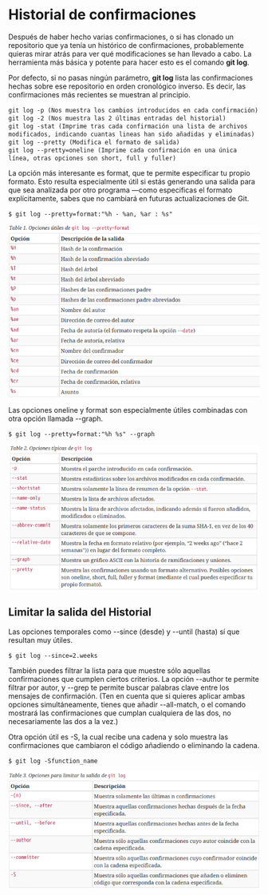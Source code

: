 # Historial de confirmaciones

Después de haber hecho varias confirmaciones, o si has clonado un repositorio que ya tenía un histórico de confirmaciones, probablemente quieras mirar atrás para ver qué modificaciones se han llevado a cabo. La herramienta más básica y potente para hacer esto es el comando __git log__.

Por defecto, si no pasas ningún parámetro, __git log__ lista las confirmaciones hechas sobre ese repositorio en orden cronológico inverso. Es decir, las confirmaciones más recientes se muestran al
principio. 

```
git log -p (Nos muestra los cambios introducidos en cada confirmación)
git log -2 (Nos muestra las 2 últimas entradas del historial)
git log -stat (Imprime tras cada confirmación una lista de archivos modificados, indicando cuantas lineas han sido añadidas y eliminadas)
git log --pretty (Modifica el formato de salida)
git log --pretty=oneline (Imprime cada confirmación en una única línea, otras opciones son short, full y fuller)
```

La opción más interesante es format, que te permite especificar tu propio formato. Esto resulta especialmente útil si estás generando una salida para que sea analizada por otro programa —como especificas el formato explícitamente, sabes que no cambiará en futuras actualizaciones de Git.

```
$ git log --pretty=format:"%h - %an, %ar : %s"
```

![Tabla 1. Opciones últiles de git log --pretty=format](Table1.png "Tabla 1. Opciones últiles de git log --pretty=format")

Las opciones oneline y format son especialmente útiles combinadas con otra opción llamada --graph. 

```
$ git log --pretty=format:"%h %s" --graph
```

![Tabla 2. Opciones últiles de git log](Table2.png "Tabla 2. Opciones típicas de git log")

## Limitar la salida del Historial

Las opciones temporales como --since (desde) y --until (hasta) sí que resultan muy útiles.

```
$ git log --since=2.weeks
```

También puedes filtrar la lista para que muestre sólo aquellas confirmaciones que cumplen ciertos criterios. La opción --author te permite filtrar por autor, y --grep te permite buscar palabras clave
entre los mensajes de confirmación. (Ten en cuenta que si quieres aplicar ambas opciones simultáneamente, tienes que añadir --all-match, o el comando mostrará las confirmaciones que cumplan cualquiera de las dos, no necesariamente las dos a la vez.)

Otra opción útil es -S, la cual recibe una cadena y solo muestra las confirmaciones que cambiaron el código añadiendo o eliminando la cadena.

```
$ git log -Sfunction_name
```

![Tabla 3. Opciones para limitar la salida de git log](Table3.png "Tabla 3. Opciones para limitar la salida de git log")